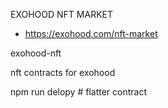 

EXOHOOD NFT MARKET

* https://exohood.com/nft-market

exohood-nft

nft contracts for exohood

npm run delopy # flatter contract


